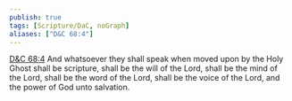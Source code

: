 ```yaml
---
publish: true
tags: [Scripture/DaC, noGraph]
aliases: ["D&C 68:4"]
---
```

[D&C 68:4](https://churchofjesuschrist.org/study/scriptures/dc-testament/dc/68?lang=eng&id=p4#p4) And whatsoever they shall speak when moved upon by the Holy Ghost shall be scripture, shall be the will of the Lord, shall be the mind of the Lord, shall be the word of the Lord, shall be the voice of the Lord, and the power of God unto salvation.
